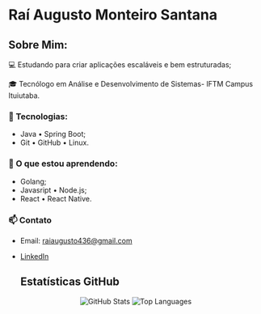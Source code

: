 # Raí Augusto Monteiro Santana

## Sobre Mim:
💻 Estudando para criar aplicações escaláveis e bem estruturadas;

🎓 Tecnólogo em Análise e Desenvolvimento de Sistemas- IFTM Campus Ituiutaba.

### 🚀 Tecnologias:
- Java • Spring Boot;
- Git • GitHub • Linux.





### 🌱 O que estou aprendendo:
- Golang;
- Javasript • Node.js;
- React • React Native.


### 📫 Contato
- Email: raiaugusto436@gmail.com
- [LinkedIn](https://www.linkedin.com/in/raiaugust0/)

  ## Estatísticas GitHub

<div align="center">
  <img src="https://github-readme-stats.vercel.app/api?username=rai4ugust0&show_icons=true&count_private=true&theme=tokyonight" alt="GitHub Stats" />
  <img src="https://github-readme-stats.vercel.app/api/top-langs/?username=rai4ugust0&layout=compact&theme=tokyonight" alt="Top Languages" />
</div>
